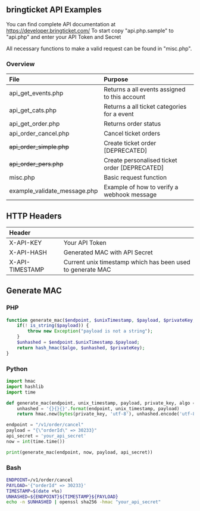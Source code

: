 ## bringticket API Examples

You can find complete API documentation at https://developer.bringticket.com/
To start copy "api.php.sample" to "api.php" and enter your API Token and Secret

All necessary functions to make a valid request can be found in "misc.php". 

### Overview

|File                    |Purpose                                       |
|:-----------------------|:---------------------------------------------|
|api_get_events.php      | Returns a all events assigned to this account|
|api_get_cats.php        | Returns a all ticket categories for a event  |
|api_get_order.php       | Returns order status                |
|api_order_cancel.php    | Cancel ticket orders |
|~~api_order_simple.php~~    | Create ticket order [DEPRECATED] |
|~~api_order_pers.php~~      | Create personalised ticket order [DEPRECATED] |
|misc.php                | Basic request function  |
|example_validate_message.php    | Example of how to verify a webhook message  |

## HTTP Headers

|Header                  |                                              |
|:-----------------------|:---------------------------------------------|
|X-API-KEY               | Your API Token                               |
|X-API-HASH              | Generated MAC with API Secret                |
|X-API-TIMESTAMP         | Current unix timestamp which has been used to generate MAC |

## Generate MAC

### PHP

```PHP
function generate_mac($endpoint, $unixTimestamp, $payload, $privateKey, $algo = "sha256") {
 	if(! is_string($payload)) {
 		throw new Exception("payload is not a string");
 	}
	$unhashed = $endpoint.$unixTimestamp.$payload;
	return hash_hmac($algo, $unhashed, $privateKey);
}
```

### Python

```Python
import hmac
import hashlib
import time

def generate_mac(endpoint, unix_timestamp, payload, private_key, algo = hashlib.sha256):
	unhashed = '{}{}{}'.format(endpoint, unix_timestamp, payload)
	return hmac.new(bytes(private_key, 'utf-8'), unhashed.encode('utf-8'), digestmod = hashlib.sha256).hexdigest()

endpoint = "/v1/order/cancel"
payload = "{\"orderId\" => 30233}"
api_secret = 'your_api_secret'
now = int(time.time())

print(generate_mac(endpoint, now, payload, api_secret))
```

### Bash

```bash
ENDPOINT=/v1/order/cancel
PAYLOAD='{"orderId" => 30233}'
TIMESTAMP=$(date +%s)
UNHASHED=${ENDPOINT}${TIMESTAMP}${PAYLOAD}
echo -n $UNHASHED | openssl sha256 -hmac "your_api_secret"
```
